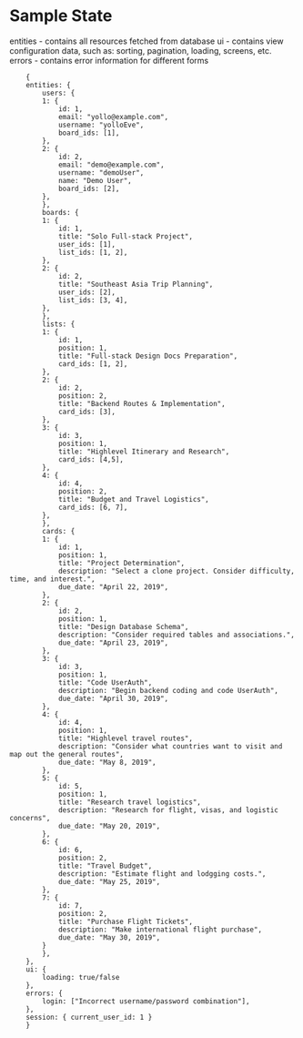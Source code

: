 # Sample State
entities - contains all resources fetched from database
ui - contains view configuration data, such as: sorting, pagination, loading, screens, etc. 
errors - contains error information for different forms


        {
        entities: {
            users: {
            1: {
                id: 1,
                email: "yollo@example.com",
                username: "yolloEve",
                board_ids: [1],
            },
            2: {
                id: 2,
                email: "demo@example.com",
                username: "demoUser",
                name: "Demo User",
                board_ids: [2],
            },
            },
            boards: {
            1: {
                id: 1,
                title: "Solo Full-stack Project",
                user_ids: [1],
                list_ids: [1, 2],
            },
            2: {
                id: 2,
                title: "Southeast Asia Trip Planning",
                user_ids: [2],
                list_ids: [3, 4],
            },
            },
            lists: {
            1: {
                id: 1,
                position: 1,
                title: "Full-stack Design Docs Preparation",
                card_ids: [1, 2],
            },
            2: {
                id: 2,
                position: 2,
                title: "Backend Routes & Implementation",
                card_ids: [3],
            },
            3: {
                id: 3,
                position: 1,
                title: "Highlevel Itinerary and Research",
                card_ids: [4,5],
            },
            4: {
                id: 4,
                position: 2,
                title: "Budget and Travel Logistics",
                card_ids: [6, 7],
            },
            },
            cards: {
            1: {
                id: 1,
                position: 1,
                title: "Project Determination",
                description: "Select a clone project. Consider difficulty, time, and interest.",
                due_date: "April 22, 2019",
            },
            2: {
                id: 2,
                position: 1,
                title: "Design Database Schema",
                description: "Consider required tables and associations.",
                due_date: "April 23, 2019",
            },
            3: {
                id: 3,
                position: 1,
                title: "Code UserAuth",
                description: "Begin backend coding and code UserAuth",
                due_date: "April 30, 2019",
            },
            4: {
                id: 4,
                position: 1,
                title: "Highlevel travel routes",
                description: "Consider what countries want to visit and map out the general routes",
                due_date: "May 8, 2019",
            },
            5: {
                id: 5,
                position: 1,
                title: "Research travel logistics",
                description: "Research for flight, visas, and logistic concerns",
                due_date: "May 20, 2019",
            },
            6: {
                id: 6,
                position: 2,
                title: "Travel Budget",
                description: "Estimate flight and lodgging costs.",
                due_date: "May 25, 2019",
            },
            7: {
                id: 7,
                position: 2,
                title: "Purchase Flight Tickets",
                description: "Make international flight purchase",
                due_date: "May 30, 2019",
            }
            },
        },
        ui: {
            loading: true/false
        },
        errors: {
            login: ["Incorrect username/password combination"],
        },
        session: { current_user_id: 1 }
        }